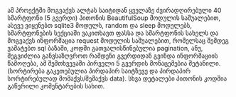 ამ პროექტში მოგვაქვს ალტას საიტიდან ყველაზე ძვირადღირებული 40 სმარტფონი (5 გვერდი) პითონის BeautifulSoup მოდულის საშუალებით, ასევე ვიყენებთ sqlite3 
მოდულს, random და sleep მოდულებს, სმარტფონების სექციაში ვაკითხავთ ფასსა და სმარტფონის სახელს და მოგვაქვს ინფორმაცია request მოდულის საშუალებით, 
რომელსაც შემდეგ ვამატებთ sql ბაზაში, კოდში გათვალისწინებულია pagination, ანუ, შეგვიძლია განვსაზღვროთ რამდენი გვერდიდან გვინდა ინფორმაციის წამოღება,
ამ შემთხვევაში პირველი 5 გვერდის მონაცემებია შეტანილი. (სორტირება გაკეთებულია პირდაპირ საიტზევე და პირდაპირ სორტირებულად მომაქვს/შემაქვს data).
სხვა დეტალები პითონის კოდშია გაწერილი კომენტარების სახით.
